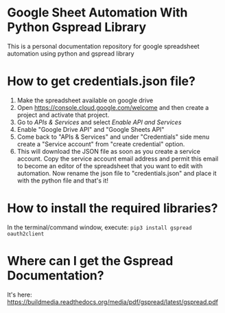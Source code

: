 # Google Sheet Automation With Python Gspread Library
This is a personal documentation repository for google spreadsheet automation using python and gspread library
# How to get credentials.json file?
1. Make the spreadsheet available on google drive
2. Open https://console.cloud.google.com/welcome and then create a project and activate that project.
3. Go to *APIs & Services* and select *Enable API and Services*
4. Enable "Google Drive API" and "Google Sheets API"
5. Come back to "APIs & Services" and under "Credentials" side menu create a "Service account" from "create credential" option.
6. This will download the JSON file as soon as you create a service account. Copy the service account email address and permit this email to become an editor of the spreadsheet that you want to edit with automation. 
Now rename the json file to "credentials.json" and place it with the python file and that's it!
# How to install the required libraries?
In the terminal/command window, execute:
<code>pip3 install gspread oauth2client</code>
# Where can I get the Gspread Documentation?
It's here: https://buildmedia.readthedocs.org/media/pdf/gspread/latest/gspread.pdf
